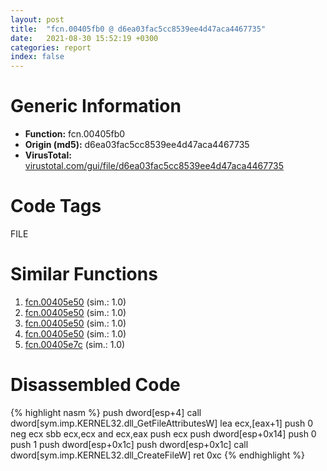 ```yaml
---
layout: post
title:  "fcn.00405fb0 @ d6ea03fac5cc8539ee4d47aca4467735"
date:   2021-08-30 15:52:19 +0300
categories: report
index: false
---
```


# Generic Information
- **Function:** fcn.00405fb0
- **Origin (md5):** d6ea03fac5cc8539ee4d47aca4467735
- **VirusTotal:** [virustotal.com/gui/file/d6ea03fac5cc8539ee4d47aca4467735][virustotal_ref]

# Code Tags
<span class="tag" id="FILE">FILE</span>


# Similar Functions

1. [fcn.00405e50][similar_1_ref] (sim.: 1.0)
2. [fcn.00405e50][similar_2_ref] (sim.: 1.0)
3. [fcn.00405e50][similar_3_ref] (sim.: 1.0)
4. [fcn.00405e50][similar_4_ref] (sim.: 1.0)
5. [fcn.00405e7c][similar_5_ref] (sim.: 1.0)


# Disassembled Code

{% highlight nasm %}
push dword[esp+4]
call dword[sym.imp.KERNEL32.dll_GetFileAttributesW]
lea ecx,[eax+1]
push 0
neg ecx
sbb ecx,ecx
and ecx,eax
push ecx
push dword[esp+0x14]
push 0
push 1
push dword[esp+0x1c]
push dword[esp+0x1c]
call dword[sym.imp.KERNEL32.dll_CreateFileW]
ret 0xc
{% endhighlight %}


[similar_1_ref]: /report/fcn.00405e50@1d8332b04aa6cb42a2d139b9eba06ba1
[similar_2_ref]: /report/fcn.00405e50@0fa33b969c2378f8049c34efec1aecfb
[similar_3_ref]: /report/fcn.00405e50@59b1876779e3211327c1a96e7e2c12c4
[similar_4_ref]: /report/fcn.00405e50@9e13decd7745268f35eff6611acc8eee
[similar_5_ref]: /report/fcn.00405e7c@b93f1b299c2350a78f7c5ebe407cc0c0
[virustotal_ref]: https://www.virustotal.com/gui/file/d6ea03fac5cc8539ee4d47aca4467735